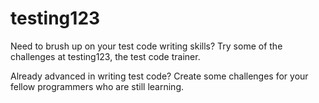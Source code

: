 # testing123

Need to brush up on your test code writing skills? Try some of the challenges at testing123, the test code trainer.

Already advanced in writing test code? Create some challenges for your fellow programmers who are still learning.
